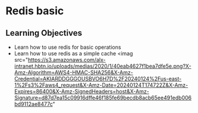# Redis basic

## Learning Objectives

* Learn how to use redis for basic operations
* Learn how to use redis as a simple cache
<imag src="https://s3.amazonaws.com/alx-intranet.hbtn.io/uploads/medias/2020/1/40eab4627f1bea7dfe5e.png?X-Amz-Algorithm=AWS4-HMAC-SHA256&X-Amz-Credential=AKIARDDGGGOUSBVO6H7D%2F20240124%2Fus-east-1%2Fs3%2Faws4_request&X-Amz-Date=20240124T174722Z&X-Amz-Expires=86400&X-Amz-SignedHeaders=host&X-Amz-Signature=d87d7ea15c09916dffe46f185fe69becdb8acb65ee491edb006bd9112ae8477c"

